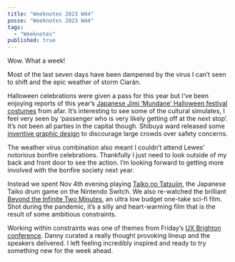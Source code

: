 ```yaml
---
title: "Weeknotes 2023 W44"
posse: "Weeknotes 2023 W44"
tags:
  - "Weeknotes"
published: true
---
```


Wow. What a week!

Most of the last seven days have been dampened by the virus I can’t seen to shift and the epic weather of storm Ciarán.

Halloween celebrations were given a pass for this year but I‘ve been enjoying reports of this year’s [Japanese Jimi ‘Mundane’ Halloween festival costumes](https://www.spoon-tamago.com/jimi-mundane-halloween-2023/) from afar. It’s interesting to see some of the cultural simulates, I feel very seen by ‘passenger who is very likely getting off at the next stop’. It’s not been all parties in the capital though. Shibuya ward released some [inventive graphic design](https://www.spoon-tamago.com/shibuya-anti-halloween-graphics/) to discourage large crowds over safety concerns.

The weather virus combination also meant I couldn’t attend Lewes‘ notorious bonfire celebrations. Thankfully I just need to look outside of my back and front door to see the action. I’m looking forward to getting more involved with the bonfire society next year.

Instead we spent Nov 4th evening playing [Taiko no Tatsujin](https://en.wikipedia.org/wiki/Taiko_no_Tatsujin), the Japanese Taiko drum game on the Nintendo Switch. We also re-watched the brilliant [Beyond the Infinite Two Minutes](https://en.wikipedia.org/wiki/Beyond_the_Infinite_Two_Minutes), an ultra low budget one-take sci-fi film. Shot during the pandemic, it’s a silly and heart-warming film that is the result of some ambitious constraints.

Working within constraints was one of themes from Friday’s [UX Brighton conference](https://uxbri.org/2023/). Danny curated a really thought provoking lineup and the speakers delivered. I left feeling incredibly inspired and ready to try something new for the week ahead.
